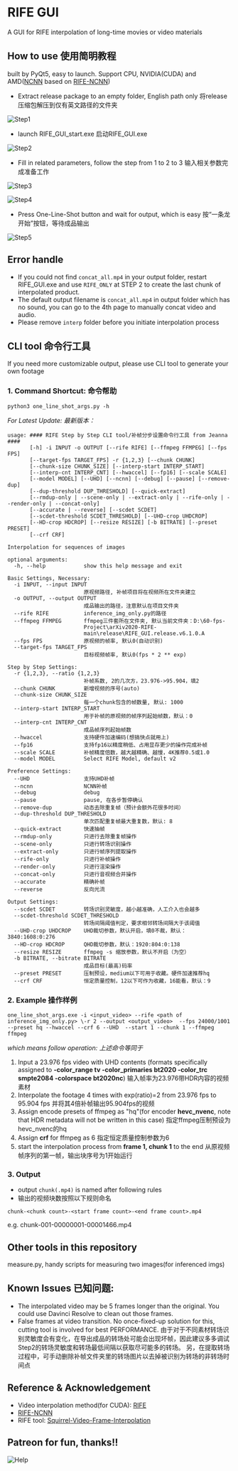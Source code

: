 # RIFE GUI
A GUI for RIFE interpolation of long-time movies or video materials

## How to use 使用简明教程
built by PyQt5, easy to launch. Support CPU, NVIDIA(CUDA) and AMD([NCNN](https://github.com/Tencent/ncnn) based on [RIFE-NCNN](https://github.com/nihui/rife-ncnn-vulkan))
- Extract release package to an empty folder, English path only 将release压缩包解压到仅有英文路径的文件夹

![Step1](./static/step1.png)
- launch RIFE_GUI_start.exe 启动RIFE_GUI.exe

![Step2](./static/step2.png)
- Fill in related parameters, follow the step from 1 to 2 to 3 输入相关参数完成准备工作

![Step3](./static/step3.png)

![Step4](./static/step4.png)
- Press One-Line-Shot button and wait for output, which is easy 按“一条龙开始”按钮，等待成品输出

![Step5](./static/step5.png)

## Error handle
- If you could not find `concat_all.mp4` in your output folder, restart RIFE_GUI.exe and use `RIFE_ONLY` at STEP 2 to create the last chunk of interpolated product.
- The default output filename is `concat_all.mp4` in output folder which has no sound, you can go to the 4th page to manually concat video and audio.
- Please remove `interp` folder before you initiate interpolation process
## CLI tool  命令行工具
If you need more customizable output, please use CLI tool to generate your own footage
### 1. Command Shortcut: 命令帮助 
```
python3 one_line_shot_args.py -h
```
*For Latest Update: 最新版本：*
```
usage: #### RIFE Step by Step CLI tool/补帧分步设置命令行工具 from Jeanna ####
       [-h] -i INPUT -o OUTPUT [--rife RIFE] [--ffmpeg FFMPEG] [--fps FPS]
       [--target-fps TARGET_FPS] -r {1,2,3} [--chunk CHUNK]
       [--chunk-size CHUNK_SIZE] [--interp-start INTERP_START]
       [--interp-cnt INTERP_CNT] [--hwaccel] [--fp16] [--scale SCALE]
       [--model MODEL] [--UHD] [--ncnn] [--debug] [--pause] [--remove-dup]
       [--dup-threshold DUP_THRESHOLD] [--quick-extract]
       [--rmdup-only | --scene-only | --extract-only | --rife-only | --render-only | --concat-only]
       [--accurate | --reverse] [--scdet SCDET]
       [--scdet-threshold SCDET_THRESHOLD] [--UHD-crop UHDCROP]
       [--HD-crop HDCROP] [--resize RESIZE] [-b BITRATE] [--preset PRESET]
       [--crf CRF]

Interpolation for sequences of images

optional arguments:
  -h, --help            show this help message and exit

Basic Settings, Necessary:
  -i INPUT, --input INPUT
                        原视频路径, 补帧项目将在视频所在文件夹建立
  -o OUTPUT, --output OUTPUT
                        成品输出的路径，注意默认在项目文件夹
  --rife RIFE           inference_img_only.py的路径
  --ffmpeg FFMPEG       ffmpeg三件套所在文件夹, 默认当前文件夹：D:\60-fps-
                        Project\arXiv2020-RIFE-
                        main\release\RIFE_GUI.release.v6.1.0.A
  --fps FPS             原视频的帧率, 默认0(自动识别)
  --target-fps TARGET_FPS
                        目标视频帧率, 默认0(fps * 2 ** exp)

Step by Step Settings:
  -r {1,2,3}, --ratio {1,2,3}
                        补帧系数, 2的几次方，23.976->95.904，填2
  --chunk CHUNK         新增视频的序号(auto)
  --chunk-size CHUNK_SIZE
                        每一个chunk包含的帧数量, 默认: 1000
  --interp-start INTERP_START
                        用于补帧的原视频的帧序列起始帧数，默认：0
  --interp-cnt INTERP_CNT
                        成品帧序列起始帧数
  --hwaccel             支持硬件加速编码(想搞快点就用上)
  --fp16                支持fp16以精度稍低、占用显存更少的操作完成补帧
  --scale SCALE         补帧精度倍数，越大越精确、越慢，4K推荐0.5或1.0
  --model MODEL         Select RIFE Model, default v2

Preference Settings:
  --UHD                 支持UHD补帧
  --ncnn                NCNN补帧
  --debug               debug
  --pause               pause, 在各步暂停确认
  --remove-dup          动态去除重复帧（预计会额外花很多时间）
  --dup-threshold DUP_THRESHOLD
                        单次匹配重复帧最大重复数，默认: 8
  --quick-extract       快速抽帧
  --rmdup-only          只进行去除重复帧操作
  --scene-only          只进行转场识别操作
  --extract-only        只进行帧序列提取操作
  --rife-only           只进行补帧操作
  --render-only         只进行渲染操作
  --concat-only         只进行音视频合并操作
  --accurate            精确补帧
  --reverse             反向光流

Output Settings:
  --scdet SCDET         转场识别灵敏度，越小越准确，人工介入也会越多
  --scdet-threshold SCDET_THRESHOLD
                        转场间隔阈值判定，要求相邻转场间隔大于该阈值
  --UHD-crop UHDCROP    UHD裁切参数，默认开启，填0不裁，默认：3840:1608:0:276
  --HD-crop HDCROP      QHD裁切参数，默认：1920:804:0:138
  --resize RESIZE       ffmpeg -s 缩放参数，默认不开启（为空）
  -b BITRATE, --bitrate BITRATE
                        成品目标(最高)码率
  --preset PRESET       压制预设，medium以下可用于收藏。硬件加速推荐hq
  --crf CRF             恒定质量控制，12以下可作为收藏，16能看，默认：9
```
### 2. Example 操作样例
```
one_line_shot_args.exe -i <input_video> --rife <path of inference_img_only.py> \-r 2 --output <output_video>  --fps 24000/1001 --preset hq --hwaccel --crf 6 --UHD  --start 1 --chunk 1 --ffmpeg ffmpeg
```
*which means follow operation: 上述命令等同于*
1. Input a 23.976 fps video with UHD contents (formats specifically assigned to **-color_range tv -color_primaries bt2020 -color_trc smpte2084 -colorspace bt2020nc**)
输入帧率为23.976带HDR内容的视频素材
2. Interpolate the footage 4 times with exp(ratio)=2 from 23.976 fps to 95.904 fps
并将其4倍补帧输出95.904fps的视频
3. Assign encode presets of ffmpeg as "hq"(for encoder **hevc_nvenc**, note that HDR metadata will not be written in this case)
指定ffmpeg压制预设为hevc_nvenc的hq
4. Assign **crf** for ffmpeg as 6
指定恒定质量控制参数为6
5. start the interpolation process from **frame 1, chunk 1** to the end
从原视频帧序列的第一帧，输出块序号为1开始运行
### 3. Output
- output `chunk(.mp4)` is named after following rules
- 输出的视频块数按照以下规则命名
```
chunk-<chunk count>-<start frame count>-<end frame count>.mp4
```
e.g. chunk-001-00000001-00001466.mp4
## Other tools in this repository
measure.py, handy scripts for measuring two images(for inferenced imgs)
## Known Issues 已知问题:
- The interpolated video may be 5 frames longer than the original. You could use Davinci Resolve to clean out those frames.
- False frames at video transition. No once-fixed-up solution for this, cutting tool is involved for best PERFORMANCE.
由于对于不同素材转场识别灵敏度会有变化，在导出成品的转场处可能会出现坏帧，因此建议多多调试Step2的转场灵敏度和转场最低间隔以获取尽可能多的转场。
另，在提取转场过程中，可手动删除补帧文件夹里的转场图片以去掉被识别为转场的非转场时间点
## Reference & Acknowledgement
- Video interpolation method(for CUDA): [RIFE](https://github.com/hzwer/arXiv2020-RIFE)
- [RIFE-NCNN](https://github.com/nihui/rife-ncnn-vulkan) 
- RIFE tool: [Squirrel-Video-Frame-Interpolation](https://github.com/YiWeiHuang-stack/Squirrel-Video-Frame-Interpolation/stargazers)
## Patreon for fun, thanks!!
![Help](./static/help.png)